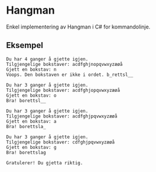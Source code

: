 # Hangman

Enkel implementering av Hangman i C# for kommandolinje.

## Eksempel

    Du har 4 ganger å gjette igjen.
    Tilgjengelige bokstaver: acdfghjnopqvwxyzæøå
    Gjett en bokstav: n
    Voops. Den bokstaven er ikke i ordet. b_rettsl__

    Du har 3 ganger å gjette igjen.
    Tilgjengelige bokstaver: acdfghjopqvwxyzæøå
    Gjett en bokstav: o
    Bra! borettsl__

    Du har 3 ganger å gjette igjen.
    Tilgjengelige bokstaver: acdfghjpqvwxyzæøå
    Gjett en bokstav: a
    Bra! borettsla_

    Du har 3 ganger å gjette igjen.
    Tilgjengelige bokstaver: cdfghjpqvwxyzæøå
    Gjett en bokstav: g
    Bra! borettslag

    Gratulerer! Du gjetta riktig.
